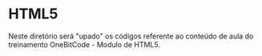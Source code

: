 # HTML5
 
Neste diretório será "upado" os códigos referente ao conteúdo de aula do treinamento OneBitCode - Modulo de HTML5.